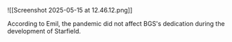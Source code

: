 ![[Screenshot 2025-05-15 at 12.46.12.png]]

According to Emil, the pandemic did not affect BGS's dedication during the development of Starfield.

